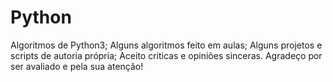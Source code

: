# Python
 Algoritmos de Python3;
 Alguns algoritmos feito em aulas;
 Alguns projetos e scripts de autoria própria;
 Aceito criticas e opiniões sinceras.
 Agradeço por ser avaliado e pela sua atenção! 